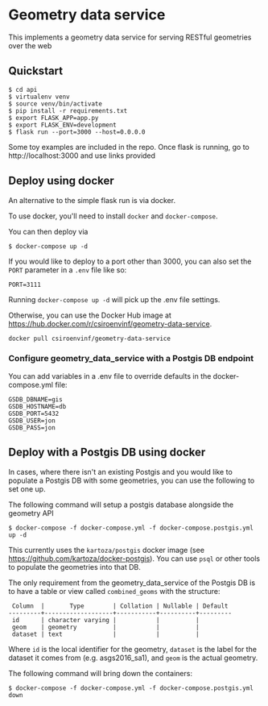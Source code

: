 # Geometry data service

This implements a geometry data service for serving RESTful geometries over the web

## Quickstart 
```
$ cd api
$ virtualenv venv
$ source venv/bin/activate
$ pip install -r requirements.txt
$ export FLASK_APP=app.py
$ export FLASK_ENV=development
$ flask run --port=3000 --host=0.0.0.0
```

Some toy examples are included in the repo. Once flask is running, go to http://localhost:3000 and use links provided

## Deploy using docker

An alternative to the simple flask run is via docker. 

To use docker, you'll need to install `docker` and `docker-compose`.

You can then deploy via
```
$ docker-compose up -d
```

If you would like to deploy to a port other than 3000, you can also set the `PORT` parameter in a `.env` file like so:
```
PORT=3111
```

Running `docker-compose up -d` will pick up the .env file settings.

Otherwise, you can use the Docker Hub image at https://hub.docker.com/r/csiroenvinf/geometry-data-service.
```
docker pull csiroenvinf/geometry-data-service
```

### Configure geometry_data_service with a Postgis DB endpoint

You can add variables in a .env file to override defaults in the docker-compose.yml file:
```
GSDB_DBNAME=gis
GSDB_HOSTNAME=db
GSDB_PORT=5432
GSDB_USER=jon
GSDB_PASS=jon
```

## Deploy with a Postgis DB using docker 

In cases, where there isn't an existing Postgis and you would like to populate a Postgis DB with
some geometries, you can use the following to set one up.

The following command will setup a postgis database alongside the geometry API
```
$ docker-compose -f docker-compose.yml -f docker-compose.postgis.yml up -d
```

This currently uses the `kartoza/postgis` docker image (see https://github.com/kartoza/docker-postgis).
You can use `psql` or other tools to populate the geometries into that DB.

The only requirement from the geometry_data_service of the Postgis DB 
is to have a table or view called `combined_geoms` with the structure:
```
 Column  |       Type        | Collation | Nullable | Default 
---------+-------------------+-----------+----------+---------
 id      | character varying |           |          | 
 geom    | geometry          |           |          | 
 dataset | text              |           |          | 
```

Where `id` is the local identifier for the geometry, `dataset` is the label for the dataset it comes from (e.g. asgs2016_sa1),
and `geom` is the actual geometry.


The following command will bring down the containers:
```
$ docker-compose -f docker-compose.yml -f docker-compose.postgis.yml down 
```
